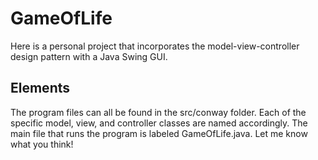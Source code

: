# GameOfLife

Here is a personal project that incorporates the model-view-controller design pattern with a Java Swing GUI.

## Elements

The program files can all be found in the src/conway folder. 
Each of the specific model, view, and controller classes are named accordingly. 
The main file that runs the program is labeled GameOfLife.java.
Let me know what you think!

